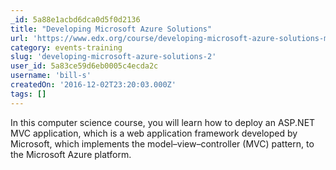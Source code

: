 ```yaml
---
_id: 5a88e1acbd6dca0d5f0d2136
title: "Developing Microsoft Azure Solutions"
url: 'https://www.edx.org/course/developing-microsoft-azure-solutions-microsoft-dev233'
category: events-training
slug: 'developing-microsoft-azure-solutions-2'
user_id: 5a83ce59d6eb0005c4ecda2c
username: 'bill-s'
createdOn: '2016-12-02T23:20:03.000Z'
tags: []
---
```


In this computer science course, you will learn how to deploy an ASP.NET MVC application, which is a web application framework developed by Microsoft, which implements the model–view–controller (MVC) pattern, to the Microsoft Azure platform. 
